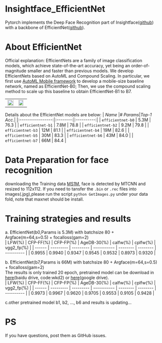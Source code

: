 # Insightface_EfficientNet
Pytorch implements the Deep Face Recognition part of Insightface([github](https://github.com/deepinsight/insightface))  with a backbone of EfficientNet([github](https://github.com/lukemelas/EfficientNet-PyTorch)). 
# About EfficientNet
Official explanation: EfficientNets are a family of image classification models, which achieve state-of-the-art accuracy, yet being an order-of-magnitude smaller and faster than previous models. We develop EfficientNets based on AutoML and Compound Scaling. In particular, we first use [AutoML Mobile framework](https://ai.googleblog.com/2018/08/mnasnet-towards-automating-design-of.html) to develop a mobile-size baseline network, named as EfficientNet-B0; Then, we use the compound scaling method to scale up this baseline to obtain EfficientNet-B1 to B7.

<table border="0">
<tr>
    <td>
    <img src="https://raw.githubusercontent.com/tensorflow/tpu/master/models/official/efficientnet/g3doc/params.png" width="100%" />
    </td>
    <td>
    <img src="https://raw.githubusercontent.com/tensorflow/tpu/master/models/official/efficientnet/g3doc/flops.png", width="90%" />
    </td>
</tr>
</table>

Details about the EfficientNet models are below: 
|    *Name*         |*# Params*|*Top-1 Acc.*|
|:-----------------:|:--------:|:----------:|
| `efficientnet-b0` |   5.3M   |    76.3    |
| `efficientnet-b1` |   7.8M   |    78.8    |
| `efficientnet-b2` |   9.2M   |    79.8    |
| `efficientnet-b3` |    12M   |    81.1    |
| `efficientnet-b4` |    19M   |    82.6    |
| `efficientnet-b5` |    30M   |    83.3    |
| `efficientnet-b6` |    43M   |    84.0    |
| `efficientnet-b7` |    66M   |    84.4    |

# Data Preparation for face recognition
downloading the Training data [MS1M](https://github.com/deepinsight/insightface/wiki/Dataset-Zoo), face is detected by MTCNN and resized to 112x112. If you need to tansfer the `.bin` or `.rec` files into images(.jpg),please run the script `python GetImages.py` under your data fold, note that maxnet should be install.
# Training strategies and results  
a. EfficientNet(b0,Params is 5.3M) with batchsize 80 + Argface(m=64,s=0.5) + focalloss(gam=2)  
| LFW(%) | CFP-FF(%) | CFP-FP(%) | AgeDB-30(%) | calfw(%) | cplfw(%) | vgg2_fp(%) |
| ------ | --------- | --------- | ----------- | -------- | -------- | ---------- |
| 0.9955 | 0.9940   | 0.9347   | 0.9545      | 0.9532  | 0.8973  | 0.9320    |  

b. EfficientNet(b7,Params is 66M) with batchsize 80 + Argface(m=64,s=0.5) + focalloss(gam=2)  
The results is only trained 20 epoch, pretrained model can be download in [here](https://pan.baidu.com/s/1nhrVz33Bc09E0UNhhMzb1Q)(baidu drive, code:wkd2) or [here](https://drive.google.com/file/d/1CiveiSBjmKc5__uBrBpJ2orYkg8ZG2CZ/view?usp=sharing)(google drive).  
| LFW(%) | CFP-FF(%) | CFP-FP(%) | AgeDB-30(%) | calfw(%) | cplfw(%) | vgg2_fp(%) |
| ------ | --------- | --------- | ----------- | -------- | -------- | ---------- |
| 0.9973 | 0.9967   | 0.9620   | 0.9705      | 0.9553  | 0.9105  | 0.9428    |  

c.other pretrained model b1, b2, ..., b6 and results is updating...
# PS
If you have questions, post them as GitHub issues.
